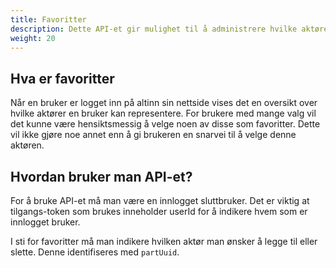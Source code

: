 ```yaml
---
title: Favoritter
description: Dette API-et gir mulighet til å administrere hvilke aktører som er registert som favoritter
weight: 20
---
```


## Hva er favoritter
Når en bruker er logget inn på altinn sin nettside vises det en oversikt over hvilke aktører en bruker kan representere.
For brukere med mange valg vil det kunne være hensiktsmessig å velge noen av disse som favoritter. Dette vil ikke gjøre noe annet enn å gi brukeren en snarvei til å velge denne aktøren. 

## Hvordan bruker man API-et?
For å bruke API-et må man være en innlogget sluttbruker. Det er viktig at tilgangs-token som brukes inneholder userId for å indikere hvem som er innlogget bruker. 

I sti for favoritter må man indikere hvilken aktør man ønsker å legge til eller slette. Denne identifiseres med `partUuid`. 